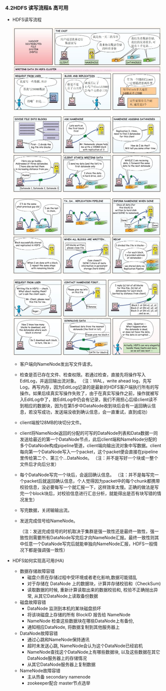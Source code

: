 ### 4.2HDFS 读写流程& 高可用

- HDFS读写流程

  ![](img/hdfs_read_write/a.jpg)

  ![](img/hdfs_read_write/b.jpg)

  ![](img/hdfs_read_write/c.jpg)

  ![](img/hdfs_read_write/d.jpg)

  - 客户端向NameNode发出写文件请求。

  - 检查是否已存在文件、检查权限。若通过检查，直接先将操作写入EditLog，并返回输出流对象。 
    （注：WAL，write ahead log，先写Log，再写内存，因为EditLog记录的是最新的HDFS客户端执行所有的写操作。如果后续真实写操作失败了，由于在真实写操作之前，操作就被写入EditLog中了，故EditLog中仍会有记录，我们不用担心后续client读不到相应的数据块，因为在第5步中DataNode收到块后会有一返回确认信息，若没写成功，发送端没收到确认信息，会一直重试，直到成功）

  - client端按128MB的块切分文件。

  - client将NameNode返回的分配的可写的DataNode列表和Data数据一同发送给最近的第一个DataNode节点，此后client端和NameNode分配的多个DataNode构成pipeline管道，client端向输出流对象中写数据。client每向第一个DataNode写入一个packet，这个packet便会直接在pipeline里传给第二个、第三个…DataNode。 
    （注：并不是写好一个块或一整个文件后才向后分发）

  - 每个DataNode写完一个块后，会返回确认信息。 
    （注：并不是每写完一个packet后就返回确认信息，个人觉得因为packet中的每个chunk都携带校验信息，没必要每写一个就汇报一下，这样效率太慢。正确的做法是写完一个block块后，对校验信息进行汇总分析，就能得出是否有块写错的情况发生）

  - 写完数据，关闭输输出流。

  - 发送完成信号给NameNode。

    （注：发送完成信号的时机取决于集群是强一致性还是最终一致性，强一致性则需要所有DataNode写完后才向NameNode汇报。最终一致性则其中任意一个DataNode写完后就能单独向NameNode汇报，HDFS一般情况下都是强调强一致性） 

- HDFS如何实现高可用(HA)
  - 数据存储故障容错
    - 磁盘介质在存储过程中受环境或者老化影响,数据可能错乱
    - 对于存储在 DataNode 上的数据块，计算并存储校验和（CheckSum)
    - 读取数据的时候, 重新计算读取出来的数据校验和, 校验不正确抛出异常, 从其它DataNode上读取备份数据
  - 磁盘故障容错
    - DataNode 监测到本机的某块磁盘损坏
    - 将该块磁盘上存储的所有 BlockID 报告给 NameNode
    - NameNode 检查这些数据块在哪些DataNode上有备份,
    - 通知相应DataNode, 将数据复制到其他服务器上
  - DataNode故障容错
    - 通过心跳和NameNode保持通讯
    - 超时未发送心跳, NameNode会认为这个DataNode已经宕机
    - NameNode查找这个DataNode上有哪些数据块, 以及这些数据在其它DataNode服务器上的存储情况
    - 从其它DataNode服务器上复制数据
  - NameNode故障容错
    - 主从热备 secondary namenode
    - zookeeper配合 master节点选举





